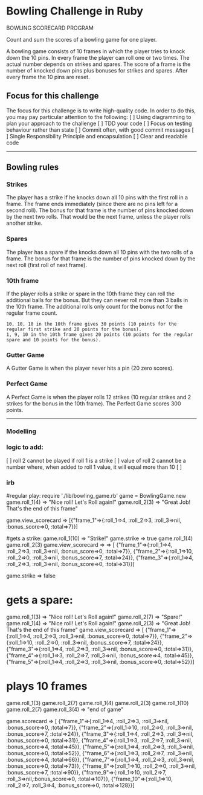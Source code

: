 Bowling Challenge in Ruby
=================

BOWLING SCORECARD PROGRAM


Count and sum the scores of a bowling game for one player.

A bowling game consists of 10 frames in which the player tries to knock down the 10 pins.
In every frame the player can roll one or two times. The actual number depends on strikes and spares. The score of a frame is the number of knocked down pins plus bonuses for strikes and spares. After every frame the 10 pins are reset.


## Focus for this challenge
The focus for this challenge is to write high-quality code.
In order to do this, you may pay particular attention to the following:
[ ] Using diagramming to plan your approach to the challenge
[ ] TDD your code
[ ] Focus on testing behaviour rather than state
[ ] Commit often, with good commit messages
[ ] Single Responsibility Principle and encapsulation
[ ] Clear and readable code

---
## Bowling rules

### Strikes

The player has a strike if he knocks down all 10 pins with the first roll in a frame. The frame ends immediately (since there are no pins left for a second roll). The bonus for that frame is the number of pins knocked down by the next two rolls. That would be the next frame, unless the player rolls another strike.

### Spares

The player has a spare if the knocks down all 10 pins with the two rolls of a frame. The bonus for that frame is the number of pins knocked down by the next roll (first roll of next frame).

### 10th frame

If the player rolls a strike or spare in the 10th frame they can roll the additional balls for the bonus. But they can never roll more than 3 balls in the 10th frame. The additional rolls only count for the bonus not for the regular frame count.

    10, 10, 10 in the 10th frame gives 30 points (10 points for the regular first strike and 20 points for the bonus).
    1, 9, 10 in the 10th frame gives 20 points (10 points for the regular spare and 10 points for the bonus).

### Gutter Game

A Gutter Game is when the player never hits a pin (20 zero scores).

### Perfect Game

A Perfect Game is when the player rolls 12 strikes (10 regular strikes and 2 strikes for the bonus in the 10th frame). The Perfect Game scores 300 points.

---

### Modelling

### logic to add:

[ ] roll 2 cannot be played if roll 1 is a strike
[ ] value of roll 2 cannot be a number where, when added to roll 1 value, it will equal more than 10
[ ]


### irb
#regular play:
require './lib/bowling_game.rb'
game = BowlingGame.new
game.roll_1(4)
 => "Nice roll! Let's Roll again!"
game.roll_2(3)
 => "Great Job! That's the end of this frame"

game.view_scorecard
 => [{"frame_1"=>{:roll_1=>4, :roll_2=>3, :roll_3=>nil, :bonus_score=>0, :total=>7}}]


#gets a strike:
game.roll_1(10)
=> "Strike!"
game.strike
=> true
game.roll_1(4)
game.roll_2(3)
game.view_scorecard
=>
=> [
{"frame_1"=>{:roll_1=>4, :roll_2=>3, :roll_3=>nil, :bonus_score=>0, :total=>7}}, {"frame_2"=>{:roll_1=>10, :roll_2=>0, :roll_3=>nil, :bonus_score=>7, :total=>24}}, {"frame_3"=>{:roll_1=>4, :roll_2=>3, :roll_3=>nil, :bonus_score=>0, :total=>31}}]

game.strike
=> false

# gets a spare:
game.roll_1(3)
=> "Nice roll! Let's Roll again!"
game.roll_2(7)
 => "Spare!"
game.roll_1(4)
=> "Nice roll! Let's Roll again!"
game.roll_2(3)
 => "Great Job! That's the end of this frame"
game.view_scorecard
=> [
{"frame_1"=>{:roll_1=>4, :roll_2=>3, :roll_3=>nil, :bonus_score=>0, :total=>7}}, {"frame_2"=>{:roll_1=>10, :roll_2=>0, :roll_3=>nil, :bonus_score=>7, :total=>24}}, {"frame_3"=>{:roll_1=>4, :roll_2=>3, :roll_3=>nil, :bonus_score=>0, :total=>31}}, {"frame_4"=>{:roll_1=>3, :roll_2=>7, :roll_3=>nil, :bonus_score=>4, :total=>45}}, {"frame_5"=>{:roll_1=>4, :roll_2=>3, :roll_3=>nil, :bonus_score=>0, :total=>52}}]

# plays 10 frames
game.roll_1(3)
game.roll_2(7)
game.roll_1(4)
game.roll_2(3)
game.roll_1(10)
game.roll_2(7)
game.roll_3(4)
=> "end of game"

game.scorecard
=> [
{"frame_1"=>{:roll_1=>4, :roll_2=>3, :roll_3=>nil, :bonus_score=>0, :total=>7}}, {"frame_2"=>{:roll_1=>10, :roll_2=>0, :roll_3=>nil, :bonus_score=>7, :total=>24}}, {"frame_3"=>{:roll_1=>4, :roll_2=>3, :roll_3=>nil, :bonus_score=>0, :total=>31}}, {"frame_4"=>{:roll_1=>3, :roll_2=>7, :roll_3=>nil, :bonus_score=>4, :total=>45}}, {"frame_5"=>{:roll_1=>4, :roll_2=>3, :roll_3=>nil, :bonus_score=>0, :total=>52}}, {"frame_6"=>{:roll_1=>3, :roll_2=>7, :roll_3=>nil, :bonus_score=>4, :total=>66}}, {"frame_7"=>{:roll_1=>4, :roll_2=>3, :roll_3=>nil, :bonus_score=>0, :total=>73}}, {"frame_8"=>{:roll_1=>10, :roll_2=>0, :roll_3=>nil, :bonus_score=>7, :total=>90}}, {"frame_9"=>{:roll_1=>10, :roll_2=>7, :roll_3=>nil,:bonus_score=>0, :total=>107}},
{"frame_10"=>{:roll_1=>10, :roll_2=>7, :roll_3=>4, :bonus_score=>0, :total=>128}}]
